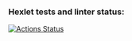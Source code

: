 ### Hexlet tests and linter status:
[![Actions Status](https://github.com/Serenddi/frontend-project-44/workflows/hexlet-check/badge.svg)](https://github.com/Serenddi/frontend-project-44/actions)